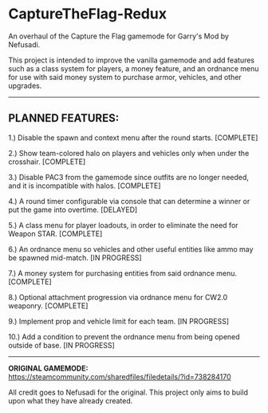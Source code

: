 # CaptureTheFlag-Redux
An overhaul of the Capture the Flag gamemode for Garry's Mod by Nefusadi.

This project is intended to improve the vanilla gamemode and add features such as a class system for players,
a money feature, and an ordnance menu for use with said money system to purchase armor, vehicles, and other upgrades.

------------------------------------------------------------------------------------------------------------------------

## PLANNED FEATURES: ##

1.) Disable the spawn and context menu after the round starts. [COMPLETE]

2.) Show team-colored halo on players and vehicles only when under the crosshair. [COMPLETE]

3.) Disable PAC3 from the gamemode since outfits are no longer needed, and it is incompatible with halos. [COMPLETE]

4.) A round timer configurable via console that can determine a winner or put the game into overtime. [DELAYED]

5.) A class menu for player loadouts, in order to eliminate the need for Weapon STAR. [COMPLETE]

6.) An ordnance menu so vehicles and other useful entities like ammo may be spawned mid-match. [IN PROGRESS]

7.) A money system for purchasing entities from said ordnance menu. [COMPLETE]

8.) Optional attachment progression via ordnance menu for CW2.0 weaponry. [COMPLETE]

9.) Implement prop and vehicle limit for each team. [IN PROGRESS]

10.) Add a condition to prevent the ordnance menu from being opened outside of base. [IN PROGRESS]

------------------------------------------------------------------------------------------------------------------------

**ORIGINAL GAMEMODE:** https://steamcommunity.com/sharedfiles/filedetails/?id=738284170

All credit goes to Nefusadi for the original. This project only aims to build upon what they have already created.
